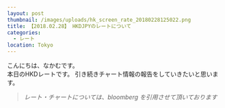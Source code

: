 ```yaml
---
layout: post
thumbnail: /images/uploads/hk_screen_rate_20180228125022.png
title: 【2018.02.28】 HKDJPYのレートについて
categories:
  - レート
location: Tokyo
---
```

こんにちは、なかむです。  
本日のHKDレートです。
引き続きチャート情報の報告をしていきたいと思います。

>_レート・チャートについては、bloomberg を引用させて頂いております_

